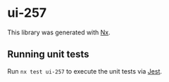# ui-257

This library was generated with [Nx](https://nx.dev).

## Running unit tests

Run `nx test ui-257` to execute the unit tests via [Jest](https://jestjs.io).
